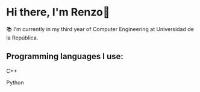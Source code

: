 ### <h1>Hi there, I'm Renzo👋</h1> 

📚 I'm currently in my third year of Computer Engineering at Universidad de la  República.

<h2>Programming languages I use:</h2>

C++

Python

<!--
**RenzoMinelli/RenzoMinelli** is a ✨ _special_ ✨ repository because its `README.md` (this file) appears on your GitHub profile.

Here are some ideas to get you started:

- 🔭 I’m currently working on ...
- 🌱 I’m currently learning ...
- 👯 I’m looking to collaborate on ...
- 🤔 I’m looking for help with ...
- 💬 Ask me about ...
- 📫 How to reach me: ...
- 😄 Pronouns: ...
- ⚡ Fun fact: ...
-->
